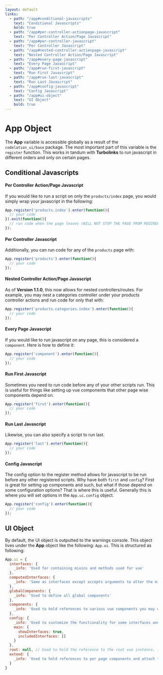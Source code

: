 ```yaml
---
layout: default
links:
  - path: "/app#conditional-javascripts"
    text: "Conditional Javascripts"
    bold: true
  - path: "/app#per-controller-actionpage-javascript"
    text: "Per Controller Action/Page Javascript"
  - path: "/app#per-controller-javascript"
    text: "Per Controller Javascript"
  - path: "/app#nested-controller-actionpage-javascript"
    text: "Nested Controller Action/Page Javascript"
  - path: "/app#every-page-javascript"
    text: "Every Page Javascript"
  - path: "/app#run-first-javascript"
    text: "Run First Javascript"
  - path: "/app#run-last-javascript"
    text: "Run Last Javascript"
  - path: "/app#config-javascript"
    text: "Config Javascript"
  - path: "/app#ui-object"
    text: "UI Object"
    bold: true
---
```


# App Object

The **App** variable is accessible globally as a result of the `codelation_ui/base` package.  The most important part of this variable is the `register` function.  This works in tandum with **Turbolinks** to run javascript in different orders and only on certain pages.  

## Conditional Javascripts

#### Per Controller Action/Page Javascript
If you would like to run a script on only the `products/index` page, you would simply wrap your javascript in the following:

```javascript
App.register('products.index').enter(function(){
  // your code
}).exit(function(){
  // run code when the page leaves (WILL NOT STOP THE PAGE FROM REDIRECTING)
});
```
#### Per Controller Javascript
Additionally, you can run code for any of the `products` page with:

```javascript
App.register('products').enter(function(){
  // your code
});
```


#### Nested Controller Action/Page Javascript
As of **Version 1.1.0**, this now allows for nested controllers/routes. For example, you may nest a categories controller under your products controller actions and run code for only that with:

```javascript
App.register('products.categories.index').enter(function(){
  // your code
});
```

#### Every Page Javascript
If you would like to run javascript on any page, this is considered a `component`.  Here is how to define it:
```javascript
App.register('component').enter(function(){
  // your code
});
```

#### Run First Javascript
Sometimes you need to run code before any of your other scripts run.  This is useful for things like setting up vue components that other page wise components depend on.
```javascript
App.register('first').enter(function(){
  // your code
});
```

#### Run Last Javascript
Likewise, you can also specify a script to run last.
```javascript
App.register('last').enter(function(){
  // your code
});
```

#### Config Javascript
The config option to the register method allows for javascript to be run before any other registered scripts.  Why have both `first` and `config`?  First is great for setting up components and such, but what if those depend on some configuration options?  That is where this is useful.  Generally this is where you will set options in the `App.ui.config` object.
```javascript
App.register('config').enter(function(){
  // your code
});
```

## UI Object
By default, the UI object is outputted to the warnings console.  This object lives under the **App** object like the following:  `App.ui`.  This is structured as following:

```javascript
App.ui = {
  interfaces: {
    _info: 'Used for containing mixins and methods used for vue'
  },
  computedInterfaces: {
    _info: 'Same as interfaces except accepts arguments to alter the mixin before applying it to the component'
  },
  globalComponents: {
    _info: 'Used to define all global components'
  },
  components: {
    _info: 'Used to hold references to various vue components you may use or are not defined globaly'
  },
  config: {
    _info: 'Used to customize the functionality for some interfaces and components',
    main: {
      showInterfaces: true,
      includedInterfaces: []
    }
  },
  root: null, // Used to hold the reference to the root vue instance, if not found, it will define one
  extend: {
    _info: 'Used to hold references to per page components and attach to the root component if you did not define one.'
  }
}
```
